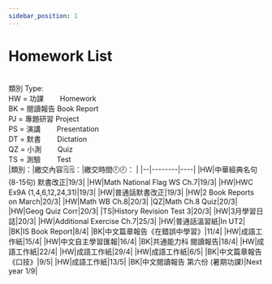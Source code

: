 ```yaml
---
sidebar_position: 1
---
```


# Homework List
<br/>類別 Type: 
<br/>HW = 功課　　 Homework
<br/>BK = 閱讀報告 Book Report
<br/>PJ = 專題研習 Project
<br/>PS = 演講　　 Presentation
<br/>DT = 默書　　 Dictation
<br/>QZ = 小測　　 Quiz
<br/>TS = 測驗　　 Test
<br/>
|類別：|繳交內容🗒️🗒️：|繳交時間🕗🕗： |
|--|--------|----|
|HW|中華經典名句 (8-15句) 默書改正|19/3|
|HW|Math National Flag WS Ch.7|19/3|
|HW|HWC Ex9A (1,4,6,12,24,31)|19/3|
|HW|普通話默書改正|19/3|
|HW|2 Book Reports on March|20/3|
|HW|Math WB Ch.8|20/3|
|QZ|Math Ch.8 Quiz|20/3|
|HW|Geog Quiz Corr|20/3|
|TS|History Revision Test 3|20/3|
|HW|3月學習日誌|20/3|
|HW|Additional Exercise Ch.7|25/3|
|HW|普通話溫習紙|In UT2|
|BK|IS Book Report|8/4|
|BK|中文篇章報告《在錯誤中學習》|11/4|
|HW|成語工作紙|15/4|
|HW|中文自主學習匯報|16/4|
|BK|共通能力科 閱讀報告|18/4|
|HW|成語工作紙|22/4|
|HW|成語工作紙|29/4|
|HW|成語工作紙|6/5|
|BK|中文篇章報告《口技》|9/5|
|HW|成語工作紙|13/5|
|BK|中文閱讀報告 第六份 (暑期功課)|Next year 1/9|